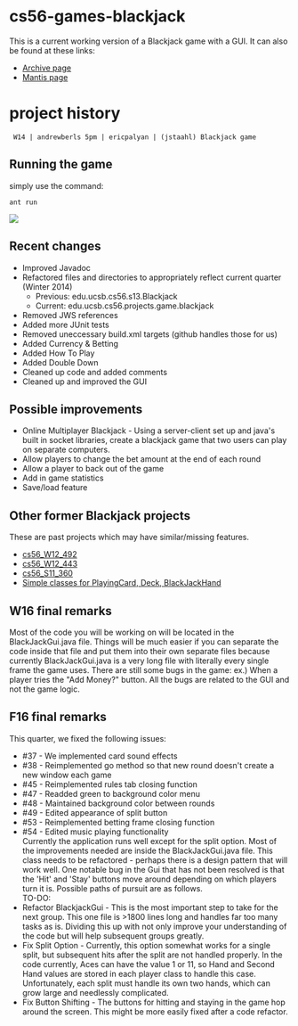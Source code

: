 # cs56-games-blackjack

This is a current working version of a Blackjack game with a GUI. It can also be found at these links:

* [Archive page](https://foo.cs.ucsb.edu/cs56/issues/0000866/)
* [Mantis page](https://foo.cs.ucsb.edu/56mantis/view.php?id=866)

project history
===============
```
 W14 | andrewberls 5pm | ericpalyan | (jstaahl) Blackjack game
```

## Running the game

simply use the command:
```
ant run
```

![](http://i.imgur.com/rXE5Qe1.png)

## Recent changes
* Improved Javadoc
* Refactored files and directories to appropriately reflect current quarter (Winter 2014)
    * Previous: edu.ucsb.cs56.s13.Blackjack
    * Current: edu.ucsb.cs56.projects.game.blackjack
* Removed JWS references
* Added more JUnit tests
* Removed uneccessary build.xml targets (github handles those for us)
* Added Currency & Betting
* Added How To Play
* Added Double Down
* Cleaned up code and added comments
* Cleaned up and improved the GUI

## Possible improvements

* Online Multiplayer Blackjack - Using a server-client set up and java's built in socket libraries, create a blackjack game that two users can play on separate computers.
* Allow players to change the bet amount at the end of each round
* Allow a player to back out of the game
* Add in game statistics
* Save/load feature

## Other former Blackjack projects

These are past projects which may have similar/missing features. 

* [cs56_W12_492](https://foo.cs.ucsb.edu/cs56/issues/0000492/lab09b/)
* [cs56_W12_443](https://foo.cs.ucsb.edu/cs56/issues/0000443/)
* [cs56_S11_360](https://foo.cs.ucsb.edu/cs56/issues/0000360/)
* [Simple classes for PlayingCard, Deck, BlackJackHand](https://foo.cs.ucsb.edu/cs56/issues/0000215/)



W16 final remarks
-------------------
Most of the code you will be working on will be located in the BlackJackGui.java file. Things will be much easier if you can separate the code inside that file and put them into their own separate files because currently BlackJackGui.java is a very long file with literally every single frame the game uses. There are still some bugs in the game: ex.) When a player tries the "Add Money?" button. All the bugs are related to the GUI and not the game logic.

F16 final remarks
-------------------
This quarter, we fixed the following issues:
* #37 - We implemented card sound effects
* #38 - Reimplemented go method so that new round doesn't create a new window each game
* #45 - Reimplemented rules tab closing function
* #47 - Readded green to background color menu
* #48 - Maintained background color between rounds
* #49 - Edited appearance of split button
* #53 - Reimplemented betting frame closing function
* #54 - Edited music playing functionality  
Currently the application runs well except for the split option. Most of the improvements needed are inside the BlackJackGui.java file. This class needs to be refactored - perhaps there is a design pattern that will work well. One notable bug in the Gui that has not been resolved is that the 'Hit' and 'Stay' buttons move around depending on which players turn it is. Possible paths of pursuit are as follows.  
TO-DO:
* Refactor BlackjackGui - This is the most important step to take for the next group. This one file is >1800 lines long and handles far too many tasks as is. Dividing this up with not only improve your understanding of the code but will help subsequent groups greatly.
* Fix Split Option - Currently, this option somewhat works for a single split, but subsequent hits after the split are not handled properly. In the code currently, Aces can have the value 1 or 11, so Hand and Second Hand values are stored in each player class to handle this case. Unfortunately, each split must handle its own two hands, which can grow large and needlessly complicated.
* Fix Button Shifting - The buttons for hitting and staying in the game hop around the screen. This might be more easily fixed after a code refactor.
